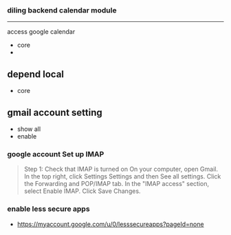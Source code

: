 ### diling backend calendar module
*********************************************************************
access google calendar
- core
- 

## depend local
- core

## gmail account setting

- show all
- enable 

### google account  Set up IMAP
> Step 1: Check that IMAP is turned on
On your computer, open Gmail.
In the top right, click Settings Settings and then See all  settings.
Click the Forwarding and POP/IMAP tab.
In the "IMAP access" section, select Enable IMAP.
Click Save Changes.

### enable less secure apps 
- https://myaccount.google.com/u/0/lesssecureapps?pageId=none
  

